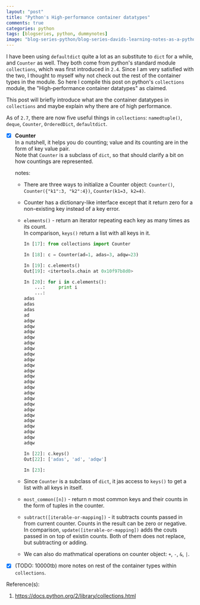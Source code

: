 ```yaml
---
layout: "post"
title: "Python's High-performance container datatypes"
comments: true
categories: python
tags: [blogseries, python, dummynotes]
image: "blog-series-python/blog-series-davids-learning-notes-as-a-python-dummy.png"
---
```


I have been using `defaultdict` quite a lot as an substitute to `dict` for a while, and `Counter` as well. They both come from python's standard module `collections`, which was first introduced in `2.4`. Since I am very satisfied with the two, I thought to myself why not check out the rest of the container types in the module. So here I compile this post on python's `collections` module, the "High-performance container datatypes" as claimed.  
  
This post will briefly introduce what are the container datatypes in `collections` and maybe explain why there are of high performance.  
  
As of `2.7`, there are now five useful things in `collections`: `namedtuple()`, `deque`, `Counter`, `OrderedDict`, `defaultdict`.  
  
- [x] **Counter**  
  In a nutshell, it helps you do counting; value and its counting are in the form of key value pair.  
  Note that `Counter` is a subclass of `dict`, so that should clarify a bit on how countings are represented.  
  
  notes:  
  * There are three ways to initialize a Counter object: `Counter()`, `Counter({"k1":3, "k2":4})`, `Counter(k1=3, k2=4)`.  
  * Counter has a dictionary-like interface except that it return zero for a non-existing key instead of a key error.  
  * `elements()` - return an iterator repeating each key as many times as its count.  
    In comparison, `keys()` return a list with all keys in it.
    
    ```python
    In [17]: from collections import Counter
  
    In [18]: c = Counter(ad=1, adas=3, adqw=23)
    
    In [19]: c.elements()
    Out[19]: <itertools.chain at 0x10f97b8d0>
    
    In [20]: for i in c.elements():
        ...:     print i
        ...:
    adas
    adas
    adas
    ad
    adqw
    adqw
    adqw
    adqw
    adqw
    adqw
    adqw
    adqw
    adqw
    adqw
    adqw
    adqw
    adqw
    adqw
    adqw
    adqw
    adqw
    adqw
    adqw
    adqw
    adqw
    adqw
    adqw
    
    In [22]: c.keys()
    Out[22]: ['adas', 'ad', 'adqw']
    
    In [23]:
    ```
  * Since `Counter` is a subclass of `dict`, it jas access to `keys()` to get a list with all keys in itself.  
  * `most_common([n])` - return n most common keys and their counts in the form of tuples in the counter.  
  * `subtract([iterable-or-mapping])` - it subtracts counts passed in from current counter. Counts in the result can be zero or negative.  
    In comparison, `update([iterable-or-mapping])` adds the couts passed in on top of existin counts.
  Both of them does not replace, but subtracting or adding.  
  * We can also do mathmatical operations on counter object: `+`, `-`, `&`, `|`.  

- [x] (TODO: 10000tb) more notes on rest of the container types within `collections`.  


Reference(s):  
1. https://docs.python.org/2/library/collections.html
  
